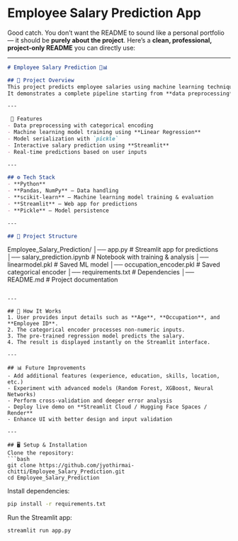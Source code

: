 # Employee Salary Prediction App

Good catch. You don’t want the README to sound like a personal portfolio — it should be **purely about the project**. Here’s a **clean, professional, project-only README** you can directly use:

---

```markdown
# Employee Salary Prediction 💼📊

## 📌 Project Overview
This project predicts employee salaries using machine learning techniques.  
It demonstrates a complete pipeline starting from **data preprocessing**, **model training**, **model persistence**, and finally an **interactive web app** for real-time predictions.

---

 🚀 Features
- Data preprocessing with categorical encoding  
- Machine learning model training using **Linear Regression**  
- Model serialization with `pickle`  
- Interactive salary prediction using **Streamlit**  
- Real-time predictions based on user inputs  

---

## ⚙️ Tech Stack
- **Python**  
- **Pandas, NumPy** – Data handling  
- **scikit-learn** – Machine learning model training & evaluation  
- **Streamlit** – Web app for predictions  
- **Pickle** – Model persistence  

---

## 📂 Project Structure
```

Employee\_Salary\_Prediction/
│── app.py                  # Streamlit app for predictions
│── salary\_prediction.ipynb # Notebook with training & analysis
│── linearmodel.pkl         # Saved ML model
│── occupation\_encoder.pkl  # Saved categorical encoder
│── requirements.txt        # Dependencies
│── README.md               # Project documentation

````

---

## 🔮 How It Works
1. User provides input details such as **Age**, **Occupation**, and **Employee ID**.  
2. The categorical encoder processes non-numeric inputs.  
3. The pre-trained regression model predicts the salary.  
4. The result is displayed instantly on the Streamlit interface.  

---

## 📊 Future Improvements
- Add additional features (experience, education, skills, location, etc.)  
- Experiment with advanced models (Random Forest, XGBoost, Neural Networks)  
- Perform cross-validation and deeper error analysis  
- Deploy live demo on **Streamlit Cloud / Hugging Face Spaces / Render**  
- Enhance UI with better design and input validation  

---

## 🖥️ Setup & Installation
Clone the repository:
```bash
git clone https://github.com/jyothirmai-chitti/Employee_Salary_Prediction.git
cd Employee_Salary_Prediction
````

Install dependencies:

```bash
pip install -r requirements.txt
```

Run the Streamlit app:

```bash
streamlit run app.py
